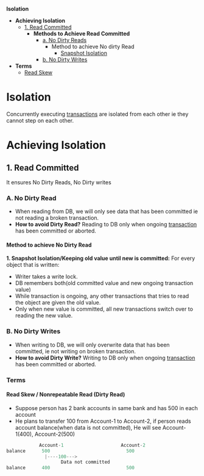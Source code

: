 **Isolation**
- **Achieving Isolation**
  - [1. Read Committed](#rc)
    - **Methods to Achieve Read Committed**
      - [a. No Dirty Reads](#dr)
        - Method to achieve No dirty Read
          - [Snapshot Isolation](#si)
      - [b. No Dirty Writes](#dw)
- **Terms**
  - [Read Skew](#rs)


# Isolation
Concurrently executing [transactions](/System-Design/Concepts/Terms/Transaction) are isolated from each other ie they cannot step on each other.

# Achieving Isolation
<a name=rc></a>
## 1. Read Committed
It ensures No Dirty Reads, No Dirty writes

<a name=dr></a>
### A. No Dirty Read
- When reading from DB, we will only see data that has been committed ie not reading a broken transaction.
- **How to avoid Dirty Read?** Reading to DB only when ongoing [transaction](/System-Design/Concepts/Terms/Transaction) has been committed or aborted.

#### Method to achieve No Dirty Read
<a name=si></a>
**1. Snapshot Isolation/Keeping old value until new is committed:** For every object that is written:
- Writer takes a write lock.
- DB remembers both(old committed value and new ongoing transaction value)
- While transaction is ongoing, any other transactions that tries to read the object are given the old value.
- Only when new value is committed, all new transactions switch over to reading the new value.

<a name=dw></a>
### B. No Dirty Writes
- When writing to DB, we will only overwrite data that has been committed, ie not writing on broken transaction.
- **How to avoid Dirty Write?** Writing to DB only when ongoing [transaction](/System-Design/Concepts/Terms/Transaction) has been committed or aborted.

### Terms
<a name=rs></a>
#### Read Skew / Nonrepeatable Read (Dirty Read)
- Suppose person has 2 bank accounts in same bank and has 500 in each account
- He plans to transfer 100 from Account-1 to Account-2, if person reads account balance(when data is not committed), He will see Account-1(400), Account-2(500)
```c
            Account-1                     Account-2
balance      500                            500
              |----100--->
                    Data not committed
balance      400                            500
```

